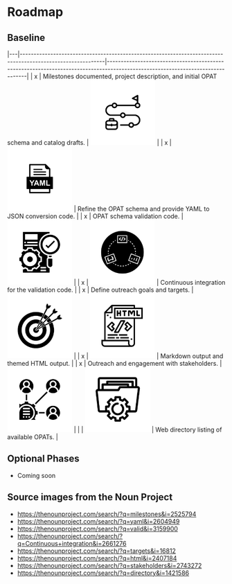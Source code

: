 # Roadmap

## Baseline

|---|------------------------------------------------------------------------------------------------------------|-------------------------------------------------------------------------------------------------------------------------------|
| x | Milestones documented, project description, and initial OPAT schema and catalog drafts.                    | <img src="/docs/images/noun_milestone_2525794.png" alt="Milestones" width="150"/>  |
| x | <img src="/docs/images/noun_yaml file document icon_2604949.png" alt="YAML File" width="150"/>             | Refine the OPAT schema and provide YAML to JSON conversion code.                                                              |
| x | OPAT schema validation code.                                                                               | <img src="/docs/images/noun_construct validity_3159900.png" alt="Validated File" width="150"/>                      |
| x | <img src="/docs/images/noun_continuous deployment_2661276.png" alt="Continuous Integreation" width="150"/> | Continuous integration for the validation code.                                                                               |
| x | Define outreach goals and targets.                                                                         | <img src="/docs/images/noun_Target_16812.png" alt="Targets" width="150"/>                                                   |
| x | <img src="/docs/images/noun_html_2407184.png" alt="Markdown" width="150"/>                                 | Markdown output and themed HTML output.                                                                                       |
| x | Outreach and engagement with stakeholders.                                                          | <img src="/docs/images/noun_Stakeholders_2743272.png" alt="Stakeholders" width="150"/>                                              |
|   | <img src="/docs/images/noun_directory_1421586.png" alt="Directory tool" width="150"/>                      | Web directory listing of available OPATs.                                                                                     |

##  Optional Phases

- Coming soon


## Source images from the Noun Project
- https://thenounproject.com/search/?q=milestones&i=2525794
- https://thenounproject.com/search/?q=yaml&i=2604949
- https://thenounproject.com/search/?q=valid&i=3159900
- https://thenounproject.com/search/?q=Continuous+integration&i=2661276
- https://thenounproject.com/search/?q=targets&i=16812
- https://thenounproject.com/search/?q=html&i=2407184
- https://thenounproject.com/search/?q=stakeholders&i=2743272
- https://thenounproject.com/search/?q=directory&i=1421586
